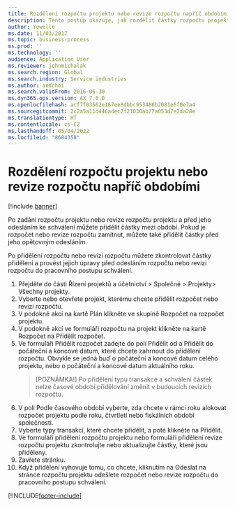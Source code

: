 ```yaml
---
title: Rozdělení rozpočtu projektu nebo revize rozpočtu napříč obdobími
description: Tento postup ukazuje, jak rozdělit částky rozpočtu projektu na období.
author: Yowelle
ms.date: 11/03/2017
ms.topic: business-process
ms.prod: ''
ms.technology: ''
audience: Application User
ms.reviewer: johnmichalak
ms.search.region: Global
ms.search.industry: Service industries
ms.author: andchoi
ms.search.validFrom: 2016-06-30
ms.dyn365.ops.version: AX 7.0.0
ms.openlocfilehash: acf7f03562e167ee8dbbc953486b2081e6f0e7a4
ms.sourcegitcommit: 2c2a5a11d446adec2f21030ab77a053d7e2da28e
ms.translationtype: HT
ms.contentlocale: cs-CZ
ms.lasthandoff: 05/04/2022
ms.locfileid: "8684358"
---
```

# <a name="allocate-a-project-budget-or-budget-revision-across-periods"></a>Rozdělení rozpočtu projektu nebo revize rozpočtu napříč obdobími

[!include [banner](../../includes/banner.md)]

Po zadání rozpočtu projektu nebo revize rozpočtu projektu a před jeho odesláním ke schválení můžete přidělit částky mezi období. Pokud je rozpočet nebo revize rozpočtu zamítnut, můžete také přidělit částky před jeho opětovným odesláním. 

Po přidělení rozpočtu nebo revizi rozpočtu můžete zkontrolovat částky přidělení a provést jejich úpravy před odesláním rozpočtu nebo revizi rozpočtu do pracovního postupu schválení. 

1. Přejděte do části Řízení projektů a účetnictví > Společné > Projekty> Všechny projekty. 
2. Vyberte nebo otevřete projekt, kterému chcete přidělit rozpočet nebo revizi rozpočtu. 
3. V podokně akcí na kartě Plán klikněte ve skupině Rozpočet na rozpočet projektu. 
4. V podokně akcí ve formuláři rozpočtu na projekt klikněte na kartě Rozpočet na Přidělit rozpočet. 
5. Ve formuláři Přidělit rozpočet zadejte do polí Přidělit od a Přidělit do počáteční a koncové datum, které chcete zahrnout do přidělení rozpočtu. Obvykle se jedná buď o počáteční a koncové datum celého projektu, nebo o počáteční a koncové datum aktuálního roku.  
   > [POZNÁMKA!] Po přidělení typu transakce a schválení částek nelze časové období přidělování změnit v budoucích revizích rozpočtu. 
6. V poli Podle časového období vyberte, zda chcete v rámci roku alokovat rozpočet projektu podle roku, čtvrtletí nebo fiskálních období společnosti.
7. Vyberte typy transakcí, které chcete přidělit, a poté klikněte na Přidělit. 
8. Ve formuláři přidělení rozpočtu projektu nebo formuláři přidělení revize rozpočtu projektu zkontrolujte nebo aktualizujte částky, které jsou přiděleny. 
9. Zavřete stránku.
10. Když přidělení vyhovuje tomu, co chcete, kliknutím na Odeslat na stránce rozpočtu projektu odešlete rozpočet nebo revize rozpočtu do pracovního postupu schválení.  




[!INCLUDE[footer-include](../../includes/footer-banner.md)]